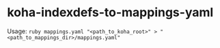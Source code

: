 # koha-indexdefs-to-mappings-yaml

Usage: `ruby mappings.yaml "<path_to_koha_root>" > "<path_to_mappings_dir>/mappings.yaml"`
